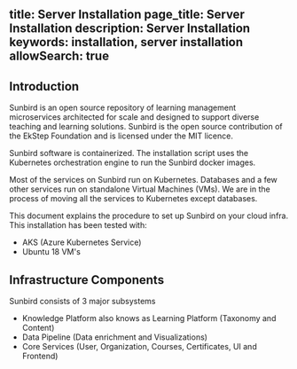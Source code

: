 title: Server Installation
page_title: Server Installation
description: Server Installation
keywords: installation, server installation 
allowSearch: true
---
 
## Introduction

Sunbird is an open source repository of learning management microservices architected for scale and designed to support diverse teaching and learning solutions. Sunbird is the open source contribution of the EkStep Foundation and is licensed under the MIT licence.

Sunbird software is containerized. The installation script uses the Kubernetes orchestration engine to run the Sunbird docker images.

Most of the services on Sunbird run on Kubernetes. Databases and a few other services run on standalone Virtual Machines (VMs). We are in the process of moving all the services to Kubernetes except databases.

This document explains the procedure to set up Sunbird on your cloud infra. This installation has been tested with:

* AKS (Azure Kubernetes Service)
* Ubuntu 18 VM's

## Infrastructure Components

Sunbird consists of 3 major subsystems

  - Knowledge Platform also knows as Learning Platform (Taxonomy and Content)
  - Data Pipeline (Data enrichment and Visualizations)
  - Core Services (User, Organization, Courses, Certificates, UI and Frontend)
